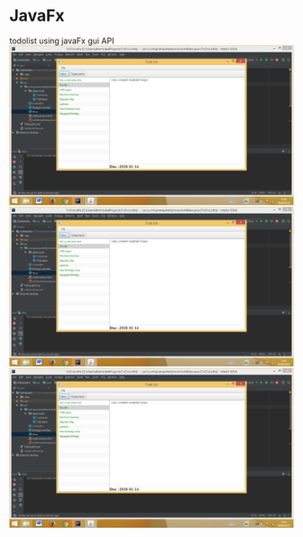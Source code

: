 # JavaFx
todolist using javaFx gui API
<img src="ToDoListFx1.png">
<img src="ToDoListFx1.png">
<img src="ToDoListFx1.png">